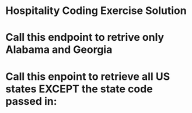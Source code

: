 # Hospitality Coding Exercise Solution
#
# Call this endpoint to retrive only Alabama and Georgia
#
# Call this enpoint to retrieve all US states EXCEPT the state code passed in:

